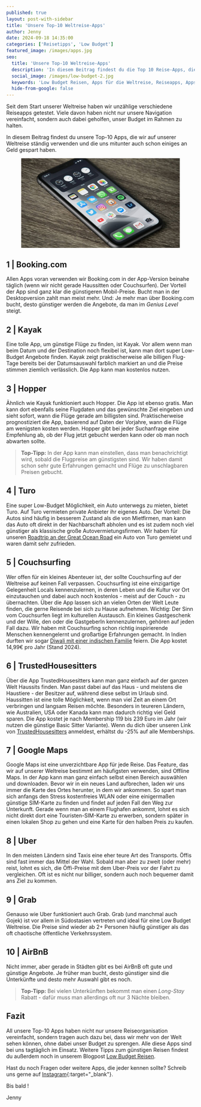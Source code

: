 ```yaml
---
published: true
layout: post-with-sidebar
title: 'Unsere Top-10 Weltreise-Apps'
author: Jenny
date: 2024-09-18 14:35:00
categories: ['Reisetipps', 'Low Budget']
featured_image: /images/apps.jpg
seo:
  title: 'Unsere Top-10 Weltreise-Apps'
  description: 'In diesem Beitrag findest du die Top 10 Reise-Apps, die wir tagtäglich auf unserer Low Budget Weltreise verwenden.'
  social_image: /images/low-budget-2.jpg
  keywords: 'Low Budget Reisen, Apps für die Weltreise, Reiseapps, Apps zum günstig Reisen, Geld sparen auf Weltreise, Top 10 Reiseapps, Sparen'
  hide-from-google: false
---
```

Seit dem Start unserer Weltreise haben wir unzählige verschiedene Reiseapps getestet. Viele davon haben nicht nur unsere Navigation vereinfacht, sondern auch dabei geholfen, unser Budget im Rahmen zu halten.

In diesem Beitrag findest du unsere Top-10 Apps, die wir auf unserer Weltreise ständig verwenden und die uns mitunter auch schon einiges an Geld gespart haben.

<figure class="img1">
 	<img src="/images/apps.jpg" alt="Apps">
</figure>

## 1 | Booking.com
Allen Apps voran verwenden wir Booking.com in der App-Version beinahe täglich (wenn wir nicht gerade Haussitten oder Couchsurfen). Der Vorteil der App sind ganz klar die günstigeren Mobil-Preise. Bucht man in der Desktopversion zahlt man meist mehr. Und: Je mehr man über Booking.com bucht, desto günstiger werden die Angebote, da man im *Genius Level* steigt.

## 2 | Kayak
Eine tolle App, um günstige Flüge zu finden, ist Kayak. Vor allem wenn man beim Datum und der Destination noch flexibel ist, kann man dort super Low-Budget Angebote finden. Kayak zeigt praktischerweise alle billigen Flug-Tage bereits bei der Datumsauswahl farblich markiert an und die Preise stimmen ziemlich verlässlich. Die App kann man kostenlos nutzen.

## 3 | Hopper
Ähnlich wie Kayak funktioniert auch Hopper. Die App ist ebenso gratis. Man kann dort ebenfalls seine Flugdaten und das gewünschte Ziel eingeben und sieht sofort, wann die Flüge gerade am billigsten sind. Praktischerweise prognostiziert die App, basierend auf Daten der Vorjahre, wann die Flüge am wenigsten kosten werden. Hopper gibt bei jeder Suchanfrage eine Empfehlung ab, ob der Flug jetzt gebucht werden kann oder ob man noch abwarten sollte.
> **Top-Tipp:** In der App kann man einstellen, dass man benachrichtigt wird, sobald die Flugpreise am günstigsten sind. Wir haben damit schon sehr gute Erfahrungen gemacht und Flüge zu unschlagbaren Preisen gebucht.

## 4 | Turo
Eine super Low-Budget Möglichkeit, ein Auto unterwegs zu mieten, bietet Turo. Auf Turo vermieten private Anbieter ihr eigenes Auto. Der Vorteil: Die Autos sind häufig in besserem Zustand als die von Mietfirmen, man kann das Auto oft direkt in der Nachbarschaft abholen und es ist zudem noch viel günstiger als klassische große Autovermietungsfirmen. Wir haben für unseren [Roadtrip an der Great Ocean Road](2019-07-14-great-ocean-road) ein Auto von Turo gemietet und waren damit sehr zufrieden.

## 5 | Couchsurfing
Wer offen für ein kleines Abenteuer ist, der sollte Couchsurfing auf der Weltreise auf keinen Fall verpassen. Couchsurfing ist eine einzigartige Gelegenheit Locals kennenzulernen, in deren Leben und die Kultur vor Ort einzutauchen und dabei auch noch kostenlos - meist auf der Couch - zu übernachten. Über die App lassen sich an vielen Orten der Welt Leute finden, die gerne Reisende bei sich zu Hause aufnehmen. Wichtig: Der Sinn vom Couchsurfen liegt im kulturellen Austausch. Ein kleines Gastgeschenk und der Wille, den oder die GastgeberIn kennenzulernen, gehören auf jeden Fall dazu. Wir haben mit Couchsurfing schon richtig inspirierende Menschen kennengelernt und großartige Erfahrungen gemacht. In Indien durften wir sogar [Diwali mit einer indischen Familie](/_diaries/2023-11-15-diwali.md) feiern. Die App kostet 14,99€ pro Jahr (Stand 2024).

## 6 | TrustedHousesitters
Über die App TrustedHousesitters kann man ganz einfach auf der ganzen Welt Haussits finden. Man passt dabei auf das Haus - und meistens die Haustiere - der Besitzer auf, während diese selbst im Urlaub sind. Haussitten ist eine tolle Möglichkeit, wenn man viel Zeit an einem Ort verbringen und langsam Reisen möchte. Besonders in teureren Ländern, wie Australien, USA oder Kanada kann man dadurch richtig viel Geld sparen. Die App kostet je nach Membership 119 bis 239 Euro im Jahr (wir nutzen die günstige Basic Sitter Variante). Wenn du dich über unseren Link von [TrustedHousesitters](https://www.trustedhousesitters.com/refer/RAF778659/?utm_source=copy-link&utm_medium=refer-a-friend&utm_campaign=refer-a-friend) anmeldest, erhältst du -25% auf alle Memberships.

## 7 | Google Maps
Google Maps ist eine unverzichtbare App für jede Reise. Das Feature, das wir auf unserer Weltreise bestimmt am häufigsten verwenden, sind Offline Maps. In der App kann man ganz einfach selbst einen Bereich auswählen und downloaden. Bevor wir in ein neues Land aufbrechen, laden wir uns immer die Karte des Ortes herunter, in dem wir ankommen. So spart man sich anfangs den Stress kostenfreies WLAN oder eine einigermaßen günstige SIM-Karte zu finden und findet auf jeden Fall den Weg zur Unterkunft. Gerade wenn man an einem Flughafen ankommt, lohnt es sich nicht direkt dort eine Touristen-SIM-Karte zu erwerben, sondern später in einen lokalen Shop zu gehen und eine Karte für den halben Preis zu kaufen.

## 8 | Uber
In den meisten Ländern sind Taxis eine eher teure Art des Transports. Öffis sind fast immer das Mittel der Wahl. Sobald man aber zu zweit (oder mehr) reist, lohnt es sich, die Öffi-Preise mit dem Uber-Preis vor der Fahrt zu vergleichen. Oft ist es nicht nur billiger, sondern auch noch bequemer damit ans Ziel zu kommen.

## 9 | Grab
Genauso wie Uber funktioniert auch Grab. Grab (und manchmal auch Gojek) ist vor allem in Südostasien vertreten und ideal für eine Low Budget Weltreise. Die Preise sind wieder ab 2+ Personen häufig günstiger als das oft chaotische öffentliche Verkehrssystem.

## 10 | AirBnB
Nicht immer, aber gerade in Städten gibt es bei AirBnB oft gute und günstige Angebote. Je früher man bucht, desto günstiger sind die Unterkünfte und desto mehr Auswahl gibt es noch. 
> **Top-Tipp:** Bei vielen Unterkünften bekommt man einen *Long-Stay* Rabatt - dafür muss man allerdings oft nur 3 Nächte bleiben.

## Fazit
All unsere Top-10 Apps haben nicht nur unsere Reiseorganisation vereinfacht, sondern tragen auch dazu bei, dass wir mehr von der Welt sehen können, ohne dabei unser Budget zu sprengen. Alle diese Apps sind bei uns tagtäglich im Einsatz. Weitere Tipps zum günstigen Reisen findest du außerdem noch in unserem Blogpost [Low Budget Reisen](low-budget-reisen).

Hast du noch Fragen oder weitere Apps, die jeder kennen sollte? Schreib uns gerne auf [Instagram](https://instagram.com/onememorypermile){:target="_blank"}.

Bis bald !
<p class="signature">Jenny</p>